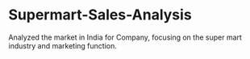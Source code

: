 # Supermart-Sales-Analysis
Analyzed the market in India for Company, focusing on the super mart industry and marketing  function.
